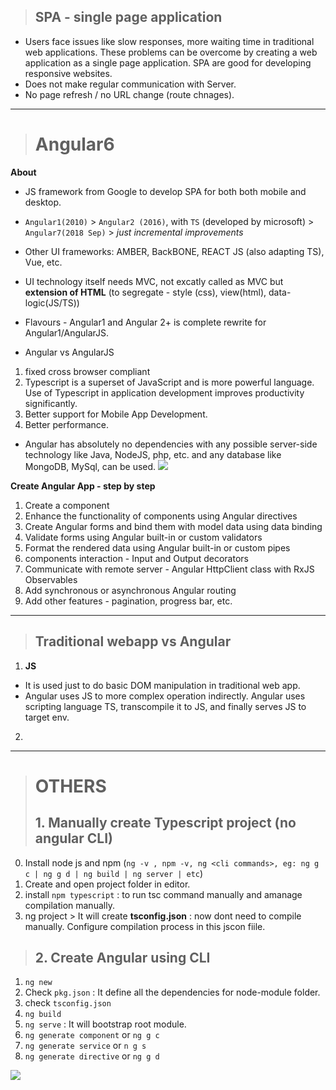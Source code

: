 > ## SPA - single page application

- Users face issues like slow responses, more waiting time in traditional web applications. These problems can be overcome by creating a web application as a single page application. SPA are good for developing responsive websites.
- Does not make regular communication with Server.
- No page refresh / no URL change (route chnages).

***

> # Angular6

**About**
- JS framework from Google to develop SPA for both both mobile and desktop.
- `Angular1(2010)` > `Angular2 (2016)`, with `TS` (developed by microsoft) > `Angular7(2018 Sep)` > _just incremental improvements_
- Other UI frameworks: AMBER, BackBONE, REACT JS (also adapting TS), Vue, etc.
- UI technology itself needs MVC, not excatly called as MVC but **extension of HTML** (to segregate - style (css), view(html), data-logic(JS/TS))
- Flavours - Angular1 and Angular 2+ is complete rewrite for Angular1/AngularJS.

- Angular vs AngularJS
1. fixed  cross browser compliant 
2. Typescript is a superset of JavaScript and is more powerful language. Use of Typescript in application development improves productivity significantly.
3. Better support for Mobile App Development.
4. Better performance.

- Angular has absolutely no dependencies with any possible server-side technology like Java, NodeJS, php, etc. and any database like MongoDB, MySql, can be used.
![](https://github.com/lekhrajdinkar/NG6/blob/master/notes/assets/000_1.PNG)

**Create Angular App - step by step**
1. Create a component 
2. Enhance the functionality of components using Angular directives
3. Create Angular forms and bind them with model data using data binding 
4. Validate forms using Angular built-in or custom validators
5. Format the rendered data using Angular built-in or custom pipes
6. components interaction - Input and Output decorators
7. Communicate with remote server - Angular HttpClient class with RxJS Observables
8. Add synchronous or asynchronous Angular routing
9. Add other features - pagination, progress bar, etc.


***
> ## Traditional webapp vs Angular

1. **JS**
- It is used just to do basic DOM manipulation in traditional web app. 
- Angular uses JS to more complex operation indirectly. Angular uses scripting language TS, transcompile it to JS, and finally serves JS to target env.

2. 

***
> # OTHERS
> ## 1. Manually create Typescript project (no angular CLI)

0. Install node js and npm (`ng -v , npm -v, ng <cli commands>, eg: ng g c | ng g d | ng build | ng server | etc`)
1. Create and open project folder in editor.
2. install `npm typescript` : to run tsc command manually and amanage compilation manually.
3. ng project > It will create **tsconfig.json**  : now dont need to compile manually. Configure compilation process in this jscon fiile.
    
> ## 2. Create Angular using CLI
1. `ng new` <proj1>
2. Check `pkg.json` : It define all the dependencies for node-module folder.
3. check `tsconfig.json`
4. `ng build`
5. `ng serve` : It will bootstrap root module.
6. `ng generate component` or `ng g c `
7. `ng generate service` or `n g s`
8. `ng generate directive` or `ng g d`

![](https://github.com/lekhrajdinkar/NG6/blob/master/notes/assets/001_app-file.PNG)
